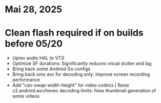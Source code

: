 # Mai 28, 2025 
# Clean flash required if on builds before 05/20
- Uprev audio HAL to V7.0
- Optimize SF durations: Significantly reduces visual stutter and lag 
- Bring back some Android Go configs
- Bring back omx avc for decoding only: Improve screen recording performance
- Add "can-swap-width-height" for video codecs | Raise c2.android.avc/hevec decoding limits: fixes thumbnail generation of some videos
